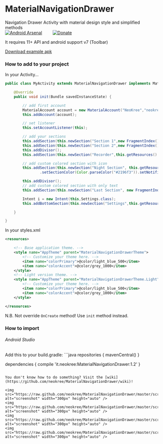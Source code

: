 MaterialNavigationDrawer
========================

Navigation Drawer Activity with material design style and simplified methods<br>
[![Android Arsenal](https://img.shields.io/badge/Android%20Arsenal-MaterialNavigationDrawer-brightgreen.svg?style=flat)](https://android-arsenal.com/details/1/1114)&ensp;&ensp;&ensp;&ensp;&ensp;[![Donate](https://www.paypalobjects.com/en_GB/i/btn/btn_donate_LG.gif)](https://www.paypal.com/cgi-bin/webscr?cmd=_s-xclick&hosted_button_id=K4GJELZKNEF68)

It requires 11+ API and android support v7 (Toolbar)<br>

[Download example apk](https://raw.github.com/neokree/MaterialNavigationDrawer/master/example.apk)<br>

### How to add to your project
In your Activity...
```java
public class MyActivity extends MaterialNavigationDrawer implements MaterialAccountListener {

    @Override
    public void init(Bundle savedInstanceState) {

        // add first account
        MaterialAccount account = new MaterialAccount("NeoKree","neokree@gmail.com",this.getResources().getDrawable(R.drawable.photo),this.getResources().getDrawable(R.drawable.bamboo));
        this.addAccount(account);

        // set listener
        this.setAccountListener(this);

        // add your sections
        this.addSection(this.newSection("Section 1",new FragmentIndex()));
        this.addSection(this.newSection("Section 2",new FragmentIndex()));
        this.addDivisor();
        this.addSection(this.newSection("Recorder",this.getResources().getDrawable(R.drawable.ic_mic_white_24dp),new FragmentIndex()).setNotifications(10));

        // add custom colored section with icon
        this.addSection(this.newSection("Night Section", this.getResources().getDrawable(R.drawable.ic_hotel_grey600_24dp), new FragmentIndex())
                .setSectionColor(Color.parseColor("#2196f3")).setNotifications(150)); // material blue 500

        this.addDivisor();
        // add custom colored section with only text
        this.addSection(this.newSection("Last Section", new FragmentIndex()).setSectionColor((Color.parseColor("#ff9800")))); // material orange 500

        Intent i = new Intent(this,Settings.class);
        this.addBottomSection(this.newSection("Settings",this.getResources().getDrawable(R.drawable.ic_settings_black_24dp),i));

    }

}
```
In your styles.xml
```xml
<resources>

    <!-- Base application theme. -->
    <style name="AppTheme" parent="MaterialNavigationDrawerTheme">
        <!-- Customize your theme here. -->
        <item name="colorPrimary">@color/light_blue_500</item>
        <item name="colorAccent">@color/grey_1000</item>
    </style>
    <!-- Light version theme. -->
    <style name="AppTheme" parent="MaterialNavigationDrawerTheme.Light">
        <!-- Customize your theme here. -->
        <item name="colorPrimary">@color/light_blue_500</item>
        <item name="colorAccent">@color/grey_1000</item>
    </style>

</resources>
```
N.B. Not override <code>OnCreate</code> method! Use <code>init</code> method instead.<br>

<h3>How to import </h3>
<h6>Android Studio</h6>
Add this to your build.gradle:
```java 
repositories {
    mavenCentral()
}

dependencies {
    compile 'it.neokree:MaterialNavigationDrawer:1.2'
}
```

You don't know how to do something? Visit the [wiki](https://github.com/neokree/MaterialNavigationDrawer/wiki)!

<img src="https://raw.github.com/neokree/MaterialNavigationDrawer/master/screen1.png" alt="screenshot" width="300px" height="auto" />
<img src="https://raw.github.com/neokree/MaterialNavigationDrawer/master/screen2.png" alt="screenshot" width="300px" height="auto" />
<img src="https://raw.github.com/neokree/MaterialNavigationDrawer/master/screen3.png" alt="screenshot" width="300px" height="auto" />
<img src="https://raw.github.com/neokree/MaterialNavigationDrawer/master/screen4.png" alt="screenshot" width="300px" height="auto" />
